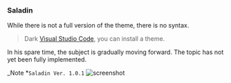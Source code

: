 ### Saladin
While there is not a full version of the theme, there is no syntax. 

> Dark [Visual Studio Code](https://code.visualstudio.com/), you can install a theme.

In his spare time, the subject is gradually moving forward.
The topic has not yet been fully implemented.

_Note *`Saladin Ver. 1.0.1`
![screenshot](./screenshot.png)
